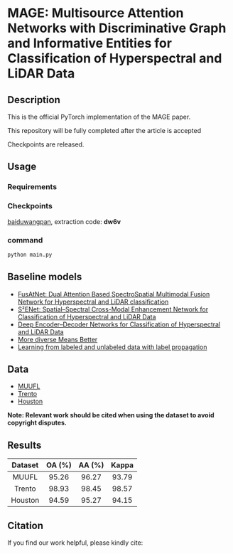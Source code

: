 # MAGE: Multisource Attention Networks with Discriminative Graph and Informative Entities for Classification of Hyperspectral and LiDAR Data

## Description
This is the official PyTorch implementation of the MAGE paper.

This repository will be fully completed after the article is accepted

Checkpoints are released.

## Usage
### Requirements

### Checkpoints
[baiduwangpan](https://pan.baidu.com/s/184nL1r0liJrTmLQMvZyHWg), extraction code: **dw6v**

### command
```python
python main.py
```

## Baseline models
- [FusAtNet: Dual Attention Based SpectroSpatial Multimodal Fusion Network for Hyperspectral and LiDAR classification](https://openaccess.thecvf.com/content_CVPRW_2020/html/w6/Mohla_FusAtNet_Dual_Attention_Based_SpectroSpatial_Multimodal_Fusion_Network_for_Hyperspectral_CVPRW_2020_paper.html)
- [S²ENet: Spatial–Spectral Cross-Modal Enhancement Network for Classification of Hyperspectral and LiDAR Data](https://ieeexplore.ieee.org/abstract/document/9583936)
- [Deep Encoder–Decoder Networks for Classification of Hyperspectral and LiDAR Data](https://ieeexplore.ieee.org/abstract/document/9179756)
- [More diverse Means Better](https://ieeexplore.ieee.org/document/9174822/)
- [Learning from labeled and unlabeled data with label propagation](https://citeseerx.ist.psu.edu/viewdoc/download?doi=10.1.1.14.3864&rep=rep1&type=pdf)

## Data
- [MUUFL](https://github.com/GatorSense/MUUFLGulfport/tree/master/MUUFLGulfportSceneLabels)
- [Trento](https://github.com/danfenghong/IEEE_GRSL_EndNet/blob/master/README.md)
- [Houston](https://hyperspectral.ee.uh.edu/?page_id=459)

**Note: Relevant work should be cited when using the dataset to avoid copyright disputes.**

## Results
| Dataset | OA (%) | AA (%) | Kappa |
| :----: | :----: | :----: | :----: |
| MUUFL  | 95.26 | 96.27 | 93.79 |
| Trento  | 98.93 | 98.45 | 98.57 |
| Houston  | 94.59 | 95.27 | 94.15 |

## Citation
If you find our work helpful, please kindly cite:
```
```
